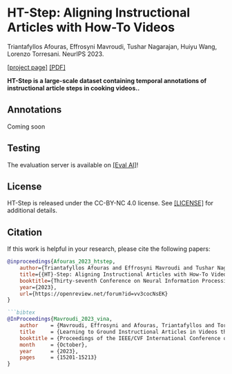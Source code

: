 # HT-Step: Aligning Instructional Articles with How-To Videos

Triantafyllos Afouras, Effrosyni Mavroudi, Tushar Nagarajan, Huiyu Wang, Lorenzo Torresani. NeurIPS 2023.

[[project page]](https://facebookresearch.github.io/htstep)
[[PDF]](https://openreview.net/pdf?id=vv3cocNsEK)

   **HT-Step is a large-scale dataset containing temporal annotations of instructional article steps in cooking videos..**  

## Annotations 
Coming soon 

## Testing
The evaluation server is available on [[Eval AI]](https://eval.ai/web/challenges/challenge-page/2082/overview)!

## License
HT-Step is released under the CC-BY-NC 4.0 license. See [[LICENSE]](LICENSE) for additional details.

## Citation
If this work is helpful in your research, please cite the following papers:

```bibtex
@inproceedings{Afouras_2023_htstep,
    author={Triantafyllos Afouras and Effrosyni Mavroudi and Tushar Nagarajan and Huiyu Wang and Lorenzo Torresani},
    title={{HT}-Step: Aligning Instructional Articles with How-To Videos},
    booktitle={Thirty-seventh Conference on Neural Information Processing Systems Datasets and Benchmarks Track},
    year={2023},
    url={https://openreview.net/forum?id=vv3cocNsEK}
}

```bibtex
@InProceedings{Mavroudi_2023_vina,
    author    = {Mavroudi, Effrosyni and Afouras, Triantafyllos and Torresani, Lorenzo},
    title     = {Learning to Ground Instructional Articles in Videos through Narrations},
    booktitle = {Proceedings of the IEEE/CVF International Conference on Computer Vision (ICCV)},
    month     = {October},
    year      = {2023},
    pages     = {15201-15213}
}
```
```
